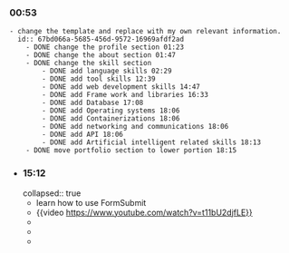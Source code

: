 ### 00:53
	- change the template and replace with my own relevant information.
	  id:: 67bd066a-5685-456d-9572-16969afdf2ad
		- DONE change the profile section 01:23
		- DONE change the about section 01:47
		- DONE change the skill section
			- DONE add language skills 02:29
			- DONE add tool skills 12:39
			- DONE add web development skills 14:47
			- DONE add Frame work and libraries 16:33
			- DONE add Database 17:08
			- DONE add Operating systems 18:06
			- DONE add Containerizations 18:06
			- DONE add networking and communications 18:06
			- DONE add API 18:06
			- DONE add Artificial intelligent related skills 18:13
		- DONE move portfolio section to lower portion 18:15
- ### 15:12
  collapsed:: true
	- learn how to use FormSubmit
	- {{video https://www.youtube.com/watch?v=t11bU2djfLE}}
	-
	-
	-